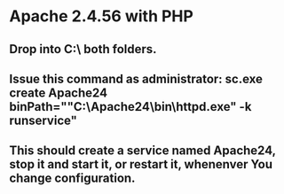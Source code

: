 # Apache 2.4.56 with PHP

## Drop into C:\ both folders.

## Issue this command as administrator: sc.exe create Apache24 binPath=""C:\Apache24\bin\httpd.exe" -k runservice"

## This should create a service named Apache24, stop it and start it, or restart it, whenenver You change configuration.
